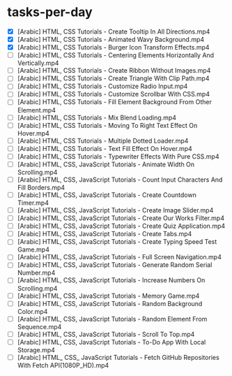 # tasks-per-day
- [x] [Arabic] HTML, CSS Tutorials -  Create Tooltip In All Directions.mp4
- [x] [Arabic] HTML, CSS Tutorials - Animated Wavy Background.mp4
- [x] [Arabic] HTML, CSS Tutorials - Burger Icon Transform Effects.mp4
- [ ] [Arabic] HTML, CSS Tutorials - Centering Elements Horizontally And Vertically.mp4
- [ ] [Arabic] HTML, CSS Tutorials - Create Ribbon Without Images.mp4
- [ ] [Arabic] HTML, CSS Tutorials - Create Triangle With Clip Path.mp4
- [ ] [Arabic] HTML, CSS Tutorials - Customize Radio Input.mp4
- [ ] [Arabic] HTML, CSS Tutorials - Customize Scrollbar With CSS.mp4
- [ ] [Arabic] HTML, CSS Tutorials - Fill Element Background From Other Element.mp4
- [ ] [Arabic] HTML, CSS Tutorials - Mix Blend Loading.mp4
- [ ] [Arabic] HTML, CSS Tutorials - Moving To Right Text Effect On Hover.mp4
- [ ] [Arabic] HTML, CSS Tutorials - Multiple Dotted Loader.mp4
- [ ] [Arabic] HTML, CSS Tutorials - Text Fill Effect On Hover.mp4
- [ ] [Arabic] HTML, CSS Tutorials - Typewriter Effects With Pure CSS.mp4
- [ ] [Arabic] HTML, CSS, JavaScript Tutorials - Animate Width On Scrolling.mp4
- [ ] [Arabic] HTML, CSS, JavaScript Tutorials - Count Input Characters And Fill Borders.mp4
- [ ] [Arabic] HTML, CSS, JavaScript Tutorials - Create Countdown Timer.mp4
- [ ] [Arabic] HTML, CSS, JavaScript Tutorials - Create Image Slider.mp4
- [ ] [Arabic] HTML, CSS, JavaScript Tutorials - Create Our Works Filter.mp4
- [ ] [Arabic] HTML, CSS, JavaScript Tutorials - Create Quiz Application.mp4
- [ ] [Arabic] HTML, CSS, JavaScript Tutorials - Create Tabs.mp4
- [ ] [Arabic] HTML, CSS, JavaScript Tutorials - Create Typing Speed Test Game.mp4
- [ ] [Arabic] HTML, CSS, JavaScript Tutorials - Full Screen Navigation.mp4
- [ ] [Arabic] HTML, CSS, JavaScript Tutorials - Generate Random Serial Number.mp4
- [ ] [Arabic] HTML, CSS, JavaScript Tutorials - Increase Numbers On Scrolling.mp4
- [ ] [Arabic] HTML, CSS, JavaScript Tutorials - Memory Game.mp4
- [ ] [Arabic] HTML, CSS, JavaScript Tutorials - Random Background Color.mp4
- [ ] [Arabic] HTML, CSS, JavaScript Tutorials - Random Element From Sequence.mp4
- [ ] [Arabic] HTML, CSS, JavaScript Tutorials - Scroll To Top.mp4
- [ ] [Arabic] HTML, CSS, JavaScript Tutorials - To-Do App With Local Storage.mp4
- [ ] [Arabic] HTML_ CSS_ JavaScript Tutorials - Fetch GitHub Repositories With Fetch API(1080P_HD).mp4
